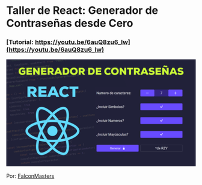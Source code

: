 # Taller de React: Generador de Contraseñas desde Cero
### [Tutorial: https://youtu.be/6auQ8zu6_lw](https://youtu.be/6auQ8zu6_lw)

![Taller de React: Generador de Contraseñas desde Cero](https://raw.githubusercontent.com/falconmasters/password-generator-react/master/img/thumb.png)

Por: [FalconMasters](http://www.falconmasters.com)